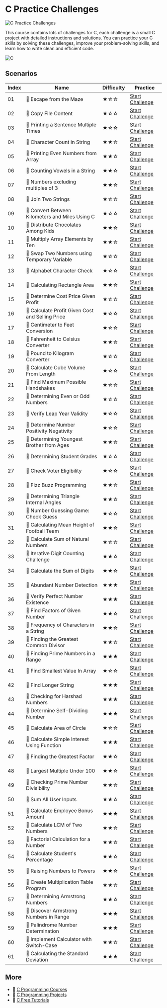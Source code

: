 # C Practice Challenges

![C Practice Challenges](https://cover-creator.appbot.io/c-practice-challenges.png)

This course contains lots of challenges for C, each challenge is a small C project with detailed instructions and solutions. You can practice your C skills by solving these challenges, improve your problem-solving skills, and learn how to write clean and efficient code.

![C](https://img.shields.io/badge/C-whitesmoke?style=for-the-badge&logo=c)


## Scenarios

|   Index | Name                                            | Difficulty   | Practice                                                                   |
|---------|-------------------------------------------------|--------------|----------------------------------------------------------------------------|
|      01 | 🎯 Escape from the Maze                          | ★☆☆          | <a target='_blank' href='https://labex.io/labs/216602'>Start Challenge</a> |
|      02 | 🎯 Copy File Content                             | ★☆☆          | <a target='_blank' href='https://labex.io/labs/298173'>Start Challenge</a> |
|      03 | 🎯 Printing a Sentence Multiple Times            | ★☆☆          | <a target='_blank' href='https://labex.io/labs/113902'>Start Challenge</a> |
|      04 | 🎯 Character Count in String                     | ★★☆          | <a target='_blank' href='https://labex.io/labs/113837'>Start Challenge</a> |
|      05 | 🎯 Printing Even Numbers from Array              | ★★☆          | <a target='_blank' href='https://labex.io/labs/113847'>Start Challenge</a> |
|      06 | 🎯 Counting Vowels in a String                   | ★★☆          | <a target='_blank' href='https://labex.io/labs/113886'>Start Challenge</a> |
|      07 | 🎯 Numbers excluding multiples of 3              | ★★☆          | <a target='_blank' href='https://labex.io/labs/113888'>Start Challenge</a> |
|      08 | 🎯 Join Two Strings                              | ★☆☆          | <a target='_blank' href='https://labex.io/labs/113872'>Start Challenge</a> |
|      09 | 🎯 Convert Between Kilometers and Miles Using C  | ★☆☆          | <a target='_blank' href='https://labex.io/labs/113833'>Start Challenge</a> |
|      10 | 🎯 Distribute Chocolates Among Kids              | ★★☆          | <a target='_blank' href='https://labex.io/labs/113843'>Start Challenge</a> |
|      11 | 🎯 Multiply Array Elements by Ten                | ★★☆          | <a target='_blank' href='https://labex.io/labs/113882'>Start Challenge</a> |
|      12 | 🎯 Swap Two Numbers using Temporary Variable     | ★☆☆          | <a target='_blank' href='https://labex.io/labs/113913'>Start Challenge</a> |
|      13 | 🎯 Alphabet Character Check                      | ★☆☆          | <a target='_blank' href='https://labex.io/labs/113826'>Start Challenge</a> |
|      14 | 🎯 Calculating Rectangle Area                    | ★★☆          | <a target='_blank' href='https://labex.io/labs/113820'>Start Challenge</a> |
|      15 | 🎯 Determine Cost Price Given Profit             | ★☆☆          | <a target='_blank' href='https://labex.io/labs/113823'>Start Challenge</a> |
|      16 | 🎯 Calculate Profit Given Cost and Selling Price | ★☆☆          | <a target='_blank' href='https://labex.io/labs/113824'>Start Challenge</a> |
|      17 | 🎯 Centimeter to Feet Conversion                 | ★☆☆          | <a target='_blank' href='https://labex.io/labs/113831'>Start Challenge</a> |
|      18 | 🎯 Fahrenheit to Celsius Converter               | ★★☆          | <a target='_blank' href='https://labex.io/labs/113832'>Start Challenge</a> |
|      19 | 🎯 Pound to Kilogram Converter                   | ★☆☆          | <a target='_blank' href='https://labex.io/labs/113835'>Start Challenge</a> |
|      20 | 🎯 Calculate Cube Volume From Length             | ★☆☆          | <a target='_blank' href='https://labex.io/labs/113857'>Start Challenge</a> |
|      21 | 🎯 Find Maximum Possible Handshakes              | ★☆☆          | <a target='_blank' href='https://labex.io/labs/113876'>Start Challenge</a> |
|      22 | 🎯 Determining Even or Odd Numbers               | ★☆☆          | <a target='_blank' href='https://labex.io/labs/113827'>Start Challenge</a> |
|      23 | 🎯 Verify Leap Year Validity                     | ★☆☆          | <a target='_blank' href='https://labex.io/labs/113828'>Start Challenge</a> |
|      24 | 🎯 Determine Number Positivity Negativity        | ★☆☆          | <a target='_blank' href='https://labex.io/labs/113829'>Start Challenge</a> |
|      25 | 🎯 Determining Youngest Brother from Ages        | ★★☆          | <a target='_blank' href='https://labex.io/labs/113859'>Start Challenge</a> |
|      26 | 🎯 Determining Student Grades                    | ★☆☆          | <a target='_blank' href='https://labex.io/labs/113864'>Start Challenge</a> |
|      27 | 🎯 Check Voter Eligibility                       | ★☆☆          | <a target='_blank' href='https://labex.io/labs/113892'>Start Challenge</a> |
|      28 | 🎯 Fizz Buzz Programming                         | ★★☆          | <a target='_blank' href='https://labex.io/labs/113900'>Start Challenge</a> |
|      29 | 🎯 Determining Triangle Internal Angles          | ★★☆          | <a target='_blank' href='https://labex.io/labs/113871'>Start Challenge</a> |
|      30 | 🎯 Number Guessing Game: Check Guess             | ★☆☆          | <a target='_blank' href='https://labex.io/labs/113884'>Start Challenge</a> |
|      31 | 🎯 Calculating Mean Height of Football Team      | ★★☆          | <a target='_blank' href='https://labex.io/labs/113878'>Start Challenge</a> |
|      32 | 🎯 Calculate Sum of Natural Numbers              | ★☆☆          | <a target='_blank' href='https://labex.io/labs/113911'>Start Challenge</a> |
|      33 | 🎯 Iterative Digit Counting Challenge            | ★★☆          | <a target='_blank' href='https://labex.io/labs/113839'>Start Challenge</a> |
|      34 | 🎯 Calculate the Sum of Digits                   | ★★☆          | <a target='_blank' href='https://labex.io/labs/113909'>Start Challenge</a> |
|      35 | 🎯 Abundant Number Detection                     | ★★★          | <a target='_blank' href='https://labex.io/labs/113817'>Start Challenge</a> |
|      36 | 🎯 Verify Perfect Number Existence               | ★★★          | <a target='_blank' href='https://labex.io/labs/113830'>Start Challenge</a> |
|      37 | 🎯 Find Factors of Given Number                  | ★★☆          | <a target='_blank' href='https://labex.io/labs/113849'>Start Challenge</a> |
|      38 | 🎯 Frequency of Characters in a String           | ★★☆          | <a target='_blank' href='https://labex.io/labs/113861'>Start Challenge</a> |
|      39 | 🎯 Finding the Greatest Common Divisor           | ★★☆          | <a target='_blank' href='https://labex.io/labs/113863'>Start Challenge</a> |
|      40 | 🎯 Finding Prime Numbers in a Range              | ★★★          | <a target='_blank' href='https://labex.io/labs/113898'>Start Challenge</a> |
|      41 | 🎯 Find Smallest Value In Array                  | ★☆☆          | <a target='_blank' href='https://labex.io/labs/113905'>Start Challenge</a> |
|      42 | 🎯 Find Longer String                            | ★★★          | <a target='_blank' href='https://labex.io/labs/113853'>Start Challenge</a> |
|      43 | 🎯 Checking for Harshad Numbers                  | ★★★          | <a target='_blank' href='https://labex.io/labs/113868'>Start Challenge</a> |
|      44 | 🎯 Determine Self-Dividing Number                | ★★★          | <a target='_blank' href='https://labex.io/labs/113903'>Start Challenge</a> |
|      45 | 🎯 Calculate Area of Circle                      | ★☆☆          | <a target='_blank' href='https://labex.io/labs/113819'>Start Challenge</a> |
|      46 | 🎯 Calculate Simple Interest Using Function      | ★★★          | <a target='_blank' href='https://labex.io/labs/113825'>Start Challenge</a> |
|      47 | 🎯 Finding the Greatest Factor                   | ★★☆          | <a target='_blank' href='https://labex.io/labs/113866'>Start Challenge</a> |
|      48 | 🎯 Largest Multiple Under 100                    | ★★☆          | <a target='_blank' href='https://labex.io/labs/113867'>Start Challenge</a> |
|      49 | 🎯 Checking Prime Number Divisibility            | ★★☆          | <a target='_blank' href='https://labex.io/labs/113896'>Start Challenge</a> |
|      50 | 🎯 Sum All User Inputs                           | ★★☆          | <a target='_blank' href='https://labex.io/labs/113818'>Start Challenge</a> |
|      51 | 🎯 Calculate Employee Bonus Amount               | ★★★          | <a target='_blank' href='https://labex.io/labs/113845'>Start Challenge</a> |
|      52 | 🎯 Calculate LCM of Two Numbers                  | ★★☆          | <a target='_blank' href='https://labex.io/labs/113875'>Start Challenge</a> |
|      53 | 🎯 Factorial Calculation for a Number            | ★★☆          | <a target='_blank' href='https://labex.io/labs/113851'>Start Challenge</a> |
|      54 | 🎯 Calculate Student's Percentage                | ★★☆          | <a target='_blank' href='https://labex.io/labs/113855'>Start Challenge</a> |
|      55 | 🎯 Raising Numbers to Powers                     | ★★☆          | <a target='_blank' href='https://labex.io/labs/113894'>Start Challenge</a> |
|      56 | 🎯 Create Multiplication Table Program           | ★★☆          | <a target='_blank' href='https://labex.io/labs/113880'>Start Challenge</a> |
|      57 | 🎯 Determining Armstrong Numbers                 | ★★☆          | <a target='_blank' href='https://labex.io/labs/113821'>Start Challenge</a> |
|      58 | 🎯 Discover Armstrong Numbers in Range           | ★★★          | <a target='_blank' href='https://labex.io/labs/113822'>Start Challenge</a> |
|      59 | 🎯 Palindrome Number Determination               | ★★★          | <a target='_blank' href='https://labex.io/labs/113890'>Start Challenge</a> |
|      60 | 🎯 Implement Calculator with Switch-Case         | ★★☆          | <a target='_blank' href='https://labex.io/labs/113841'>Start Challenge</a> |
|      61 | 🎯 Calculating the Standard Deviation            | ★★★          | <a target='_blank' href='https://labex.io/labs/113907'>Start Challenge</a> |

## More

- 🔗 [C Programming Courses](https://github.com/labex-labs/awesome-programming-courses)
- 🔗 [C Programming Projects](https://github.com/labex-labs/awesome-programming-projects)
- 🔗 [C Free Tutorials](https://github.com/labex-labs/c-free-tutorials)

